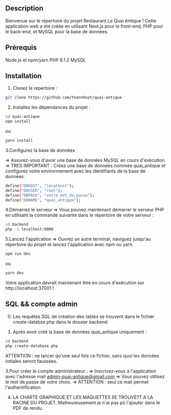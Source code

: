 ## Description
Bienvenue sur le répertoire du projet Restaurant Le Quai Antique ! Cette application web a été créée en utilisant Next.js pour le front-end, PHP pour le back-end, et MySQL pour la base de données.

## Prérequis
Node.js et npm/yarn
PHP 8.1.2
MySQL

## Installation
1. Clonez le répertoire  : 

```bash
git clone https://github.com/YoannHuot/quai-antique
```

2. Installez les dépendances du projet : 

```bash
cd quai-antique
npm install
```

ou

```bash
yarn install
```

3.Configurez la base de données

=> Assurez-vous d'avoir une base de données MySQL en cours d'exécution. 
=> TRES IMPORTANT : Créez une base de données nommée quai_antique et configurez votre environnement avec les identifiants de la base de données.

```bash
define("DBHOST", "localhost");
define("DBUSER", "root");
define("DBPASS", "votre_mot_de_passe");
define("DBNAME", "quai_antique");
```

4.Démarrez le serveur
=> Vous pouvez maintenant démarrer le serveur PHP en utilisant la commande suivante dans le répertoire de votre serveur :

```bash
cd backend
php -S localhost:8000
```

5.Lancez l'application
=> Ouvrez un autre terminal, naviguez jusqu'au répertoire du projet et lancez l'application avec npm ou yarn 

```bash
npm run dev
```

ou 

```bash
yarn dev
```

Votre application devrait maintenant être en cours d'exécution sur http://localhost:37001 !

## SQL && compte admin 

0. Les requêtes SQL de création des tables se trouvent dans le fichier create-databse.php dans le dossier backend.

1. Après avoir créé la base de données quai_antique uniquement : 

```bash
cd backend 
php create-database.php
```

ATTENTION :  ne lancer qu'une seul fois ce fichier, sans quoi les données initiales seront faussées. 

3.Pour créer le compte administrateur : 
=> Inscrivez-vous à l'application avec l'adresse mail admin-quai-antique@gmail.com 
=> Vous pouvez utilisez le mot de passe de votre choix. 
=> ATTENTION : seul ce mail permet l'authentification 

4. LA CHARTE GRAPHIQUE ET LES MAQUETTES SE TROUVE?T A LA RACINE DU PROJET. 
Malheureusement je n'ai pas pû l'ajouter dans le PDF de rendu. 